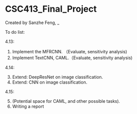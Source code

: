 # CSC413_Final_Project
Created by Sanzhe Feng, _

To do list:

4.13:

1. Implement the MFRCNN. （Evaluate, sensitivity analysis)
2. Implement TextCNN, CAML.（Evaluate, sensitivity analysis)

4.14:

3. Extend: DeepResNet on image classification.
4. Extend: CNN on image classification.

4.15:

5. (Potential space for CAML, and other possible tasks).
6. Writing a report

